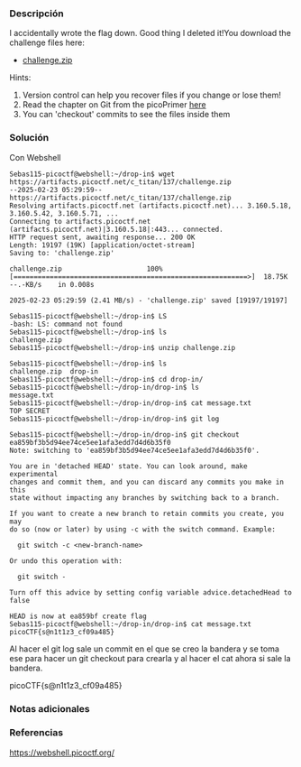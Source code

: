 ### Descripción
I accidentally wrote the flag down. Good thing I deleted it!You download the challenge files here:

- [challenge.zip](https://artifacts.picoctf.net/c_titan/137/challenge.zip)

Hints:
1. Version control can help you recover files if you change or lose them!
2. Read the chapter on Git from the picoPrimer [here](https://primer.picoctf.org/#_git_version_control)
3. You can 'checkout' commits to see the files inside them

### Solución
Con Webshell

```
Sebas115-picoctf@webshell:~/drop-in$ wget https://artifacts.picoctf.net/c_titan/137/challenge.zip
--2025-02-23 05:29:59--  https://artifacts.picoctf.net/c_titan/137/challenge.zip
Resolving artifacts.picoctf.net (artifacts.picoctf.net)... 3.160.5.18, 3.160.5.42, 3.160.5.71, ...
Connecting to artifacts.picoctf.net (artifacts.picoctf.net)|3.160.5.18|:443... connected.
HTTP request sent, awaiting response... 200 OK
Length: 19197 (19K) [application/octet-stream]
Saving to: 'challenge.zip'

challenge.zip                     100%[==========================================================>]  18.75K  --.-KB/s    in 0.008s  

2025-02-23 05:29:59 (2.41 MB/s) - 'challenge.zip' saved [19197/19197]

Sebas115-picoctf@webshell:~/drop-in$ LS
-bash: LS: command not found
Sebas115-picoctf@webshell:~/drop-in$ ls
challenge.zip
Sebas115-picoctf@webshell:~/drop-in$ unzip challenge.zip 

Sebas115-picoctf@webshell:~/drop-in$ ls
challenge.zip  drop-in
Sebas115-picoctf@webshell:~/drop-in$ cd drop-in/
Sebas115-picoctf@webshell:~/drop-in/drop-in$ ls
message.txt
Sebas115-picoctf@webshell:~/drop-in/drop-in$ cat message.txt 
TOP SECRET
Sebas115-picoctf@webshell:~/drop-in/drop-in$ git log

Sebas115-picoctf@webshell:~/drop-in/drop-in$ git checkout ea859bf3b5d94ee74ce5ee1afa3edd7d4d6b35f0
Note: switching to 'ea859bf3b5d94ee74ce5ee1afa3edd7d4d6b35f0'.

You are in 'detached HEAD' state. You can look around, make experimental
changes and commit them, and you can discard any commits you make in this
state without impacting any branches by switching back to a branch.

If you want to create a new branch to retain commits you create, you may
do so (now or later) by using -c with the switch command. Example:

  git switch -c <new-branch-name>

Or undo this operation with:

  git switch -

Turn off this advice by setting config variable advice.detachedHead to false

HEAD is now at ea859bf create flag
Sebas115-picoctf@webshell:~/drop-in/drop-in$ cat message.txt 
picoCTF{s@n1t1z3_cf09a485}

```

Al hacer el git log sale un commit en el que se creo la bandera y se toma ese para hacer un git checkout para crearla y al hacer el cat ahora si sale la bandera.

picoCTF{s@n1t1z3_cf09a485}

### Notas adicionales


### Referencias
https://webshell.picoctf.org/





